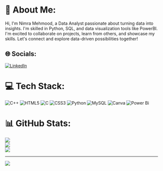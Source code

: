 # 💫 About Me:
Hi, I'm Nimra Mehmood, a Data Analyst passionate about turning data into insights. I'm skilled in Python, SQL, and data visualization tools like PowerBI. I'm excited to collaborate on projects, learn from others, and showcase my skills. Let's connect and explore data-driven possibilities together!


## 🌐 Socials:
[![LinkedIn](https://img.shields.io/badge/LinkedIn-%230077B5.svg?logo=linkedin&logoColor=white)](https://linkedin.com/in/https://pk.linkedin.com/in/nimra-mehmood-445856272) 

# 💻 Tech Stack:
![C++](https://img.shields.io/badge/c++-%2300599C.svg?style=for-the-badge&logo=c%2B%2B&logoColor=white) ![HTML5](https://img.shields.io/badge/html5-%23E34F26.svg?style=for-the-badge&logo=html5&logoColor=white) ![C](https://img.shields.io/badge/c-%2300599C.svg?style=for-the-badge&logo=c&logoColor=white) ![CSS3](https://img.shields.io/badge/css3-%231572B6.svg?style=for-the-badge&logo=css3&logoColor=white) ![Python](https://img.shields.io/badge/python-3670A0?style=for-the-badge&logo=python&logoColor=ffdd54) ![MySQL](https://img.shields.io/badge/mysql-4479A1.svg?style=for-the-badge&logo=mysql&logoColor=white) ![Canva](https://img.shields.io/badge/Canva-%2300C4CC.svg?style=for-the-badge&logo=Canva&logoColor=white) ![Power Bi](https://img.shields.io/badge/power_bi-F2C811?style=for-the-badge&logo=powerbi&logoColor=black)
# 📊 GitHub Stats:
![](https://github-readme-stats.vercel.app/api?username=NIMRA-MEHMOOD&theme=dark&hide_border=false&include_all_commits=false&count_private=false)<br/>
![](https://github-readme-streak-stats.herokuapp.com/?user=NIMRA-MEHMOOD&theme=dark&hide_border=false)<br/>
![](https://github-readme-stats.vercel.app/api/top-langs/?username=NIMRA-MEHMOOD&theme=dark&hide_border=false&include_all_commits=false&count_private=false&layout=compact)

---
[![](https://visitcount.itsvg.in/api?id=NIMRA-MEHMOOD&icon=0&color=0)](https://visitcount.itsvg.in)

<!-- Proudly created with GPRM ( https://gprm.itsvg.in ) -->
